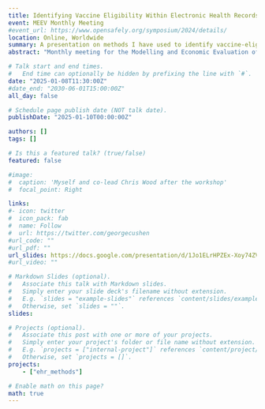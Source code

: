 ```yaml
---
title: Identifying Vaccine Eligibility Within Electronic Health Records
event: MEEV Monthly Meeting
#event_url: https://www.opensafely.org/symposium/2024/details/
location: Online, Worldwide
summary: A presentation on methods I have used to identify vaccine-eligible patients in EHRs
abstract: "Monthly meeting for the Modelling and Economic Evaluation of Vaccines (MEEV) research theme in the Centre for Mathematical Modelling of Infectious Diseases (CMMID)"

# Talk start and end times.
#   End time can optionally be hidden by prefixing the line with `#`.
date: "2025-01-08T11:30:00Z"
#date_end: "2030-06-01T15:00:00Z"
all_day: false

# Schedule page publish date (NOT talk date).
publishDate: "2025-01-10T00:00:00Z"

authors: []
tags: []

# Is this a featured talk? (true/false)
featured: false

#image:
#  caption: 'Myself and co-lead Chris Wood after the workshop'
#  focal_point: Right

links:
#- icon: twitter
#  icon_pack: fab
#  name: Follow
#  url: https://twitter.com/georgecushen
#url_code: ""
#url_pdf: ""
url_slides: https://docs.google.com/presentation/d/1Jo1ELrHPZEx-Xoy74ZVwx97NvHjudo2EbHV-_j3Pr80/edit?usp=sharing
#url_video: ""

# Markdown Slides (optional).
#   Associate this talk with Markdown slides.
#   Simply enter your slide deck's filename without extension.
#   E.g. `slides = "example-slides"` references `content/slides/example-slides.md`.
#   Otherwise, set `slides = ""`.
slides: 

# Projects (optional).
#   Associate this post with one or more of your projects.
#   Simply enter your project's folder or file name without extension.
#   E.g. `projects = ["internal-project"]` references `content/project/deep-learning/index.md`.
#   Otherwise, set `projects = []`.
projects:
    - ["ehr_methods"]

# Enable math on this page?
math: true
---
```




